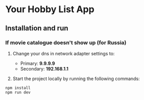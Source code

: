 # Your Hobby List App

## Installation and run

### If movie catalogue doesn't show up (for Russia)

1. Change your dns in network adapter settings to:

   - Primary: **9.9.9.9**
   - Secondary: **192.168.1.1**

2. Start the project locally by running the following commands:

```
npm install
npm run dev
```
